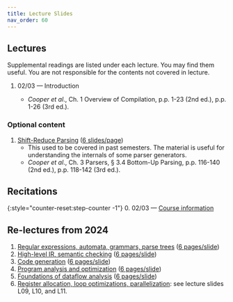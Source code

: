 ```yaml
---
title: Lecture Slides
nav_order: 60
---
```


## Lectures

Supplemental readings are listed under each lecture. You may find them useful. You are not responsible for the contents not covered in lecture.

1. 02/03 — Introduction

   - *Cooper et al*., Ch. 1 Overview of Compilation, p.p. 1-23 (2nd ed.), p.p. 1-26 (3rd ed.).

    

### Optional content

1. [Shift-Reduce Parsing][lshift] ([6 slides/page][lshift-6])
    - This used to be covered in past semesters. The material is useful for understanding the internals of some parser generators.
    - _Cooper et al_., Ch. 3 Parsers, § 3.4 Bottom-Up Parsing, p.p. 116-140 (2nd ed.), p.p. 118-142 (3rd ed.).

[l01]: assets/documents/lectures/L01-Introduction.pdf
[l01-6]: assets/documents/lectures/L01-Introduction-6pages.pdf
[lshift]: assets/documents/lectures/L-ShiftReduceParsing.pdf
[lshift-6]: assets/documents/lectures/L-ShiftReduceParsing-6pages.pdf
[cooper]: https://mit.primo.exlibrisgroup.com/permalink/01MIT_INST/jp08pj/alma9935028392606761

## Recitations

{:style="counter-reset:step-counter -1"}
0. 02/03 — [Course information]([r00])

[r00]: assets/documents/recitations/r0-course-information.pdf

## Re-lectures from 2024

1. [Regular expressions, automata, grammars, parse trees][rl-1] ([6 pages/slide][rl-1-6pages])
2. [High-level IR, semantic checking][rl-2] ([6 pages/slide][rl-2-6pages])
3. [Code generation][rl-3] ([6 pages/slide][rl-3-6pages])
4. [Program analysis and optimization][rl-4] ([6 pages/slide][rl-4-6pages])
5. [Foundations of dataflow analysis][rl-5] ([6 pages/slide][rl-5-6pages])
6. [Register allocation, loop optimizations, parallelization][rl-6]: see lecture slides L09, L10, and L11.

[rl-1]: assets/documents/relectures/relecture-1.pdf
[rl-1-6pages]: assets/documents/relectures/relecture-1-6pages.pdf
[rl-2]: assets/documents/relectures/relecture-2.pdf
[rl-2-6pages]: assets/documents/relectures/relecture-2-6pages.pdf
[rl-3]: assets/documents/relectures/relecture-3.pdf
[rl-3-6pages]: assets/documents/relectures/relecture-3-6pages.pdf
[rl-4]: assets/documents/relectures/relecture-4.pdf
[rl-4-6pages]: assets/documents/relectures/relecture-4-6pages.pdf
[rl-5]: assets/documents/relectures/relecture-5.pdf
[rl-5-6pages]: assets/documents/relectures/relecture-5-6pages.pdf
[rl-6]: assets/documents/relectures/relecture-6.pdf
